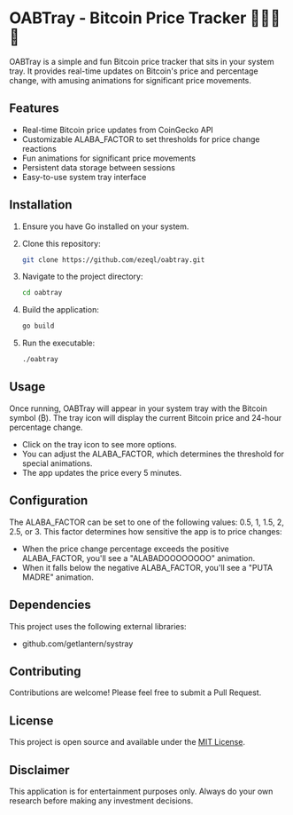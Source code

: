 # OABTray - Bitcoin Price Tracker 🚀🚀🚀🚀

OABTray is a simple and fun Bitcoin price tracker that sits in your system tray. It provides real-time updates on Bitcoin's price and percentage change, with amusing animations for significant price movements.

## Features

- Real-time Bitcoin price updates from CoinGecko API
- Customizable ALABA_FACTOR to set thresholds for price change reactions
- Fun animations for significant price movements
- Persistent data storage between sessions
- Easy-to-use system tray interface

## Installation

1. Ensure you have Go installed on your system.
2. Clone this repository:

   ```bash
   git clone https://github.com/ezeql/oabtray.git
   ```

3. Navigate to the project directory:

   ```bash
   cd oabtray
   ```

4. Build the application:

   ```bash
   go build
   ```

5. Run the executable:

   ```bash
   ./oabtray
   ```

## Usage

Once running, OABTray will appear in your system tray with the Bitcoin symbol (₿). The tray icon will display the current Bitcoin price and 24-hour percentage change.

- Click on the tray icon to see more options.
- You can adjust the ALABA_FACTOR, which determines the threshold for special animations.
- The app updates the price every 5 minutes.

## Configuration

The ALABA_FACTOR can be set to one of the following values: 0.5, 1, 1.5, 2, 2.5, or 3. This factor determines how sensitive the app is to price changes:

- When the price change percentage exceeds the positive ALABA_FACTOR, you'll see a "ALABADOOOOOOOO" animation.
- When it falls below the negative ALABA_FACTOR, you'll see a "PUTA MADRE" animation.

## Dependencies

This project uses the following external libraries:

- github.com/getlantern/systray

## Contributing

Contributions are welcome! Please feel free to submit a Pull Request.

## License

This project is open source and available under the [MIT License](LICENSE).

## Disclaimer

This application is for entertainment purposes only. Always do your own research before making any investment decisions.
